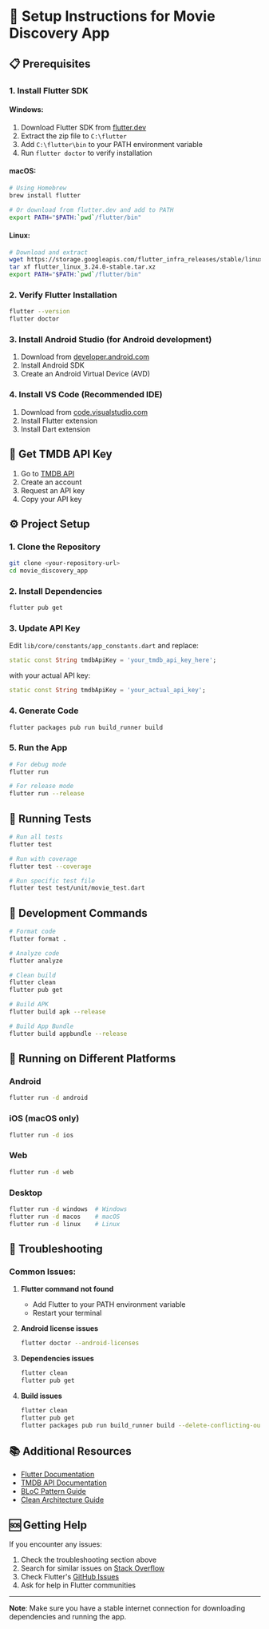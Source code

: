 # 🚀 Setup Instructions for Movie Discovery App

## 📋 Prerequisites

### 1. Install Flutter SDK

#### Windows:
1. Download Flutter SDK from [flutter.dev](https://flutter.dev/docs/get-started/install/windows)
2. Extract the zip file to `C:\flutter`
3. Add `C:\flutter\bin` to your PATH environment variable
4. Run `flutter doctor` to verify installation

#### macOS:
```bash
# Using Homebrew
brew install flutter

# Or download from flutter.dev and add to PATH
export PATH="$PATH:`pwd`/flutter/bin"
```

#### Linux:
```bash
# Download and extract
wget https://storage.googleapis.com/flutter_infra_releases/stable/linux/flutter_linux_3.24.0-stable.tar.xz
tar xf flutter_linux_3.24.0-stable.tar.xz
export PATH="$PATH:`pwd`/flutter/bin"
```

### 2. Verify Flutter Installation

```bash
flutter --version
flutter doctor
```

### 3. Install Android Studio (for Android development)

1. Download from [developer.android.com](https://developer.android.com/studio)
2. Install Android SDK
3. Create an Android Virtual Device (AVD)

### 4. Install VS Code (Recommended IDE)

1. Download from [code.visualstudio.com](https://code.visualstudio.com/)
2. Install Flutter extension
3. Install Dart extension

## 🔑 Get TMDB API Key

1. Go to [TMDB API](https://www.themoviedb.org/documentation/api)
2. Create an account
3. Request an API key
4. Copy your API key

## ⚙️ Project Setup

### 1. Clone the Repository

```bash
git clone <your-repository-url>
cd movie_discovery_app
```

### 2. Install Dependencies

```bash
flutter pub get
```

### 3. Update API Key

Edit `lib/core/constants/app_constants.dart` and replace:
```dart
static const String tmdbApiKey = 'your_tmdb_api_key_here';
```
with your actual API key:
```dart
static const String tmdbApiKey = 'your_actual_api_key';
```

### 4. Generate Code

```bash
flutter packages pub run build_runner build
```

### 5. Run the App

```bash
# For debug mode
flutter run

# For release mode
flutter run --release
```

## 🧪 Running Tests

```bash
# Run all tests
flutter test

# Run with coverage
flutter test --coverage

# Run specific test file
flutter test test/unit/movie_test.dart
```

## 🔧 Development Commands

```bash
# Format code
flutter format .

# Analyze code
flutter analyze

# Clean build
flutter clean
flutter pub get

# Build APK
flutter build apk --release

# Build App Bundle
flutter build appbundle --release
```

## 📱 Running on Different Platforms

### Android
```bash
flutter run -d android
```

### iOS (macOS only)
```bash
flutter run -d ios
```

### Web
```bash
flutter run -d web
```

### Desktop
```bash
flutter run -d windows  # Windows
flutter run -d macos    # macOS
flutter run -d linux    # Linux
```

## 🐛 Troubleshooting

### Common Issues:

1. **Flutter command not found**
   - Add Flutter to your PATH environment variable
   - Restart your terminal

2. **Android license issues**
   ```bash
   flutter doctor --android-licenses
   ```

3. **Dependencies issues**
   ```bash
   flutter clean
   flutter pub get
   ```

4. **Build issues**
   ```bash
   flutter clean
   flutter pub get
   flutter packages pub run build_runner build --delete-conflicting-outputs
   ```

## 📚 Additional Resources

- [Flutter Documentation](https://flutter.dev/docs)
- [TMDB API Documentation](https://developers.themoviedb.org/3/getting-started/introduction)
- [BLoC Pattern Guide](https://bloclibrary.dev/)
- [Clean Architecture Guide](https://blog.cleancoder.com/uncle-bob/2012/08/13/the-clean-architecture.html)

## 🆘 Getting Help

If you encounter any issues:

1. Check the troubleshooting section above
2. Search for similar issues on [Stack Overflow](https://stackoverflow.com/questions/tagged/flutter)
3. Check Flutter's [GitHub Issues](https://github.com/flutter/flutter/issues)
4. Ask for help in Flutter communities

---

**Note**: Make sure you have a stable internet connection for downloading dependencies and running the app.
